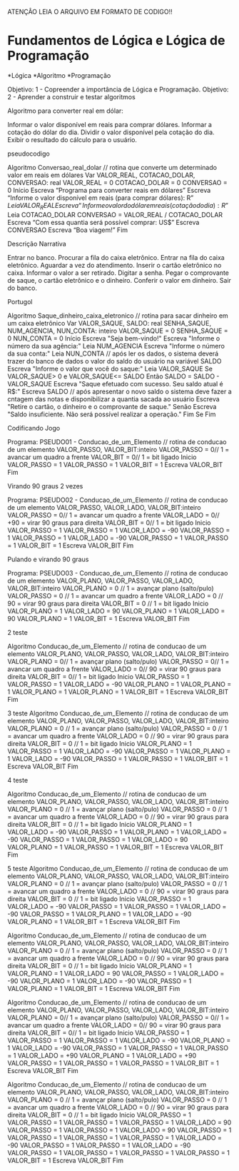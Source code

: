 ATENÇÂO LEIA O ARQUIVO EM FORMATO DE CODIGO!!

# Fundamentos de Lógica e Lógica de Programação 

*Lógica 
*Algoritmo
*Programação

   Objetivo: 1 - Copreender a importância de Lógica e Programação.
   Objetivo: 2 - Aprender a construir e testar algoritmos


   Algoritmo para converter real em dólar:

Informar o valor disponível em reais para comprar dólares.
Informar a cotação do dólar do dia.
Dividir o valor disponível pela cotação do dia.
Exibir o resultado do cálculo para o usuário.


pseudocodigo

   
Algoritmo Conversao_real_dolar
// rotina que converte um determinado valor em reais em dólares
	Var
	VALOR_REAL, COTACAO_DOLAR, CONVERSAO: real
		VALOR_REAL = 0
		COTACAO_DOLAR = 0
		CONVERSAO = 0
Início
	Escreva “Programa para converter reais em dólares”
	Escreva “Informe o valor disponível em reais (para comprar dólares): R$”
	Leia VALOR_REAL
	Escreva “Informe o valor do dólar em reais (cotação do dia): R$”
	Leia COTACAO_DOLAR
	CONVERSAO = VALOR_REAL / COTACAO_DOLAR 
	Escreva “Com essa quantia será possível comprar: US$”
	Escreva CONVERSAO
	Escreva “Boa viagem!”
Fim


Descrição Narrativa

Entrar no banco.
Procurar a fila do caixa eletrônico.
Entrar na fila do caixa eletrônico.
Aguardar a vez do atendimento.
Inserir o cartão eletrônico no caixa.
Informar o valor a ser retirado.
Digitar a senha.
Pegar o comprovante de saque, o cartão eletrônico e o dinheiro.
Conferir o valor em dinheiro.
Sair do banco.


Portugol

Algoritmo Saque_dinheiro_caixa_eletronico
// rotina para sacar dinheiro em um caixa eletrônico
    Var
    VALOR_SAQUE, SALDO: real
    SENHA_SAQUE, NUM_AGENCIA, NUN_CONTA: inteiro
        VALOR_SAQUE = 0
        SENHA_SAQUE = 0
        NUN_CONTA = 0
Início
    Escreva "Seja bem-vindo!"
    Escreva "Informe o número da sua agência:"
    Leia NUM_AGENCIA
    Escreva "Informe o número da sua conta:"
    Leia NUN_CONTA
// após ler os dados, o sistema deverá trazer do banco de dados o valor do saldo do usuário na variável SALDO
    Escreva "Informe o valor que você do saque:"
    Leia VALOR_SAQUE
    Se VALOR_SAQUE> 0 e VALOR_SAQUE<= SALDO Então
        SALDO = SALDO - VALOR_SAQUE
        Escreva "Saque efetuado com sucesso. Seu saldo atual é R$:"
        Escreva SALDO
// após apresentar o novo saldo o sistema deve fazer a cntagem das notas e disponibilizar a quantia sacada ao usuário
        Escreva "Retire o cartão, o dinheiro e o comprovante de saque."
    Senão
        Escreva "Saldo insuficiente. Não será possível realizar a operação."
    Fim Se
Fim


Codificando Jogo 

Programa: PSEUDO01 - Conducao_de_um_Elemento
// rotina de conducao de um elemento
VALOR_PASSO, VALOR_BIT:inteiro
VALOR_PASSO = 0// 1 = avancar um quadro a frente
VALOR_BIT = 0// 1 = bit ligado
Inicio
VALOR_PASSO = 1
VALOR_PASSO = 1
VALOR_BIT = 1
Escreva VALOR_BIT
Fim

Virando 90 graus 2 vezes 

Programa: PSEUDO02 - Conducao_de_um_Elemento
// rotina de conducao de um elemento
VALOR_PASSO, VALOR_LADO, VALOR_BIT:inteiro
VALOR_PASSO = 0// 1 = avancar um quadro a frente
VALOR_LADO = 0// +90 = virar 90 graus para direita
VALOR_BIT = 0// 1 = bit ligado
Inicio
VALOR_PASSO = 1
VALOR_PASSO = 1
VALOR_LADO = -90
VALOR_PASSO = 1
VALOR_PASSO = 1
VALOR_LADO = -90
VALOR_PASSO = 1
VALOR_PASSO = 1
VALOR_BIT = 1
Escreva VALOR_BIT
Fim

Pulando e virando 90 graus 

Programa: PSEUDO03 - Conducao_de_um_Elemento
// rotina de conducao de um elemento
VALOR_PLANO, VALOR_PASSO, VALOR_LADO, VALOR_BIT:inteiro
VALOR_PLANO = 0 // 1 = avançar plano (salto/pulo)
VALOR_PASSO = 0 // 1 = avancar um quadro a frente
VALOR_LADO = 0 // 90 = virar 90 graus para direita
VALOR_BIT = 0 // 1 = bit ligado
Inicio
VALOR_PLANO = 1
VALOR_LADO = 90
VALOR_PLANO = 1
VALOR_LADO = 90
VALOR_PLANO = 1
VALOR_BIT = 1
Escreva VALOR_BIT
Fim

2 teste 

Algoritmo Conducao_de_um_Elemento
// rotina de conducao de um elemento
VALOR_PLANO, VALOR_PASSO, VALOR_LADO, VALOR_BIT:inteiro
VALOR_PLANO = 0// 1 = avançar plano (salto/pulo)
VALOR_PASSO = 0// 1 = avancar um quadro a frente
VALOR_LADO = 0// 90 = virar 90 graus para direita
VALOR_BIT = 0// 1 = bit ligado
Inicio
VALOR_PASSO = 1
VALOR_PASSO = 1
VALOR_LADO = -90
VALOR_PLANO = 1
VALOR_PLANO = 1
VALOR_PLANO = 1
VALOR_PLANO = 1
VALOR_BIT = 1
Escreva VALOR_BIT
Fim

3 teste 
Algoritmo Conducao_de_um_Elemento
// rotina de conducao de um elemento
VALOR_PLANO, VALOR_PASSO, VALOR_LADO, VALOR_BIT:inteiro
VALOR_PLANO = 0 // 1 = avançar plano (salto/pulo)
VALOR_PASSO = 0 // 1 = avancar um quadro a frente
VALOR_LADO = 0 // 90 = virar 90 graus para direita
VALOR_BIT = 0 // 1 = bit ligado
Inicio
VALOR_PLANO = 1
VALOR_PASSO = 1
VALOR_LADO = -90
VALOR_PASSO = 1
VALOR_PLANO = 1
VALOR_LADO = -90
VALOR_PASSO = 1
VALOR_PASSO = 1
VALOR_BIT = 1
Escreva VALOR_BIT
Fim


4 teste 

Algoritmo Conducao_de_um_Elemento
// rotina de conducao de um elemento
VALOR_PLANO, VALOR_PASSO, VALOR_LADO, VALOR_BIT:inteiro
VALOR_PLANO = 0 // 1 = avançar plano (salto/pulo)
VALOR_PASSO = 0 // 1 = avancar um quadro a frente
VALOR_LADO = 0 // 90 = virar 90 graus para direita
VALOR_BIT = 0 // 1 = bit ligado
Inicio
VALOR_PLANO = 1
VALOR_LADO = -90
VALOR_PASSO = 1
VALOR_PLANO = 1
VALOR_LADO = -90
VALOR_PASSO = 1
VALOR_PASSO = 1
VALOR_LADO = 90
VALOR_PLANO = 1
VALOR_PASSO = 1
VALOR_BIT = 1
Escreva VALOR_BIT
Fim

5 teste 
Algoritmo Conducao_de_um_Elemento
// rotina de conducao de um elemento
VALOR_PLANO, VALOR_PASSO, VALOR_LADO, VALOR_BIT:inteiro
VALOR_PLANO = 0 // 1 = avançar plano (salto/pulo)
VALOR_PASSO = 0 // 1 = avancar um quadro a frente
VALOR_LADO = 0 // 90 = virar 90 graus para direita
VALOR_BIT = 0 // 1 = bit ligado
Inicio
VALOR_PASSO = 1
VALOR_LADO = -90
VALOR_PASSO = 1
VALOR_PASSO = 1
VALOR_LADO = -90
VALOR_PASSO = 1
VALOR_PLANO = 1
VALOR_LADO = -90
VALOR_PLANO = 1
VALOR_BIT = 1
Escreva VALOR_BIT
Fim


Algoritmo Conducao_de_um_Elemento
// rotina de conducao de um elemento
VALOR_PLANO, VALOR_PASSO, VALOR_LADO, VALOR_BIT:inteiro
VALOR_PLANO = 0 // 1 = avançar plano (salto/pulo)
VALOR_PASSO = 0 // 1 = avancar um quadro a frente
VALOR_LADO = 0 // 90 = virar 90 graus para direita
VALOR_BIT = 0 // 1 = bit ligado
Inicio
VALOR_PLANO = 1
VALOR_PLANO = 1
VALOR_LADO = 90
VALOR_PASSO = 1
VALOR_LADO = -90
VALOR_PLANO = 1
VALOR_LADO = -90
VALOR_PASSO = 1
VALOR_PLANO = 1
VALOR_BIT = 1
Escreva VALOR_BIT
Fim

Algoritmo Conducao_de_um_Elemento
// rotina de conducao de um elemento
VALOR_PLANO, VALOR_PASSO, VALOR_LADO, VALOR_BIT:inteiro
VALOR_PLANO = 0// 1 = avançar plano (salto/pulo)
VALOR_PASSO = 0// 1 = avancar um quadro a frente
VALOR_LADO = 0// 90 = virar 90 graus para direita
VALOR_BIT = 0// 1 = bit ligado
Inicio
VALOR_PASSO = 1
VALOR_PASSO = 1
VALOR_PASSO = 1
VALOR_LADO = -90
VALOR_PLANO = 1
VALOR_LADO = -90
VALOR_PASSO = 1
VALOR_PASSO = 1
VALOR_PASSO = 1
VALOR_LADO = +90
VALOR_PLANO = 1
VALOR_LADO = +90
VALOR_PASSO = 1
VALOR_PASSO = 1
VALOR_PASSO = 1
VALOR_BIT = 1
Escreva VALOR_BIT
Fim

Algoritmo Conducao_de_um_Elemento
// rotina de conducao de um elemento
VALOR_PLANO, VALOR_PASSO, VALOR_LADO, VALOR_BIT:inteiro
VALOR_PLANO = 0 // 1 = avançar plano (salto/pulo)
VALOR_PASSO = 0 // 1 = avancar um quadro a frente
VALOR_LADO = 0 // 90 = virar 90 graus para direita
VALOR_BIT = 0 // 1 = bit ligado
Inicio
VALOR_PASSO = 1
VALOR_PASSO = 1
VALOR_PASSO = 1
VALOR_PASSO = 1
VALOR_LADO = 90
VALOR_PASSO = 1
VALOR_PASSO = 1
VALOR_LADO = 90
VALOR_PASSO = 1
VALOR_PASSO = 1
VALOR_PASSO = 1
VALOR_PASSO = 1
VALOR_LADO = -90
VALOR_PASSO = 1
VALOR_PASSO = 1
VALOR_LADO = -90
VALOR_PASSO = 1
VALOR_PASSO = 1
VALOR_PASSO = 1
VALOR_PASSO = 1
VALOR_BIT = 1
Escreva VALOR_BIT
Fim


